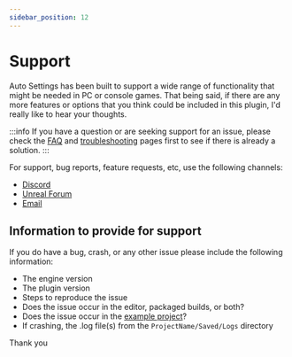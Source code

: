 ```yaml
---
sidebar_position: 12
---
```


# Support

Auto Settings has been built to support a wide range of functionality that might be needed in PC or console games. That being said, if there are any more features or options that you think could be included in this plugin, I'd really like to hear your thoughts.

:::info
If you have a question or are seeking support for an issue, please check the [FAQ](/help/faq/) and [troubleshooting](/help/troubleshooting/) pages first to see if there is already a solution.
:::

For support, bug reports, feature requests, etc, use the following channels:

- [Discord](https://discord.gg/ZuFP9DB)
- [Unreal Forum](https://forums.unrealengine.com/unreal-engine/marketplace/1354733-auto-settings-game-options-and-input-binding-toolkit)
- [Email](mailto:acren.marketplace@gmail.com)

## Information to provide for support

If you do have a bug, crash, or any other issue please include the following information:

- The engine version
- The plugin version
- Steps to reproduce the issue
- Does the issue occur in the editor, packaged builds, or both?
- Does the issue occur in the [example project](/info/example-project/)?
- If crashing, the .log file(s) from the `ProjectName/Saved/Logs` directory

Thank you